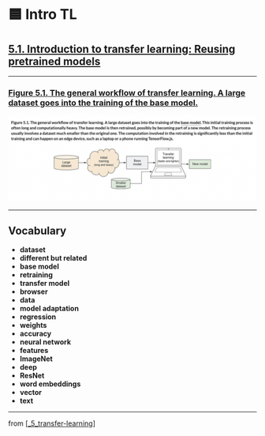# 🟦 Intro TL

## [**5.1.** Introduction to transfer learning: Reusing pretrained models](https://livebook.manning.com/book/deep-learning-with-javascript/chapter-5/)

---

### [**Figure 5.1.** The general workflow of transfer learning. A large dataset goes into the training of the base model.](https://livebook.manning.com/book/deep-learning-with-javascript/chapter-5/ch05fig01)

<img src="../../../assets/figures/Figure_5-1.png">

---

## **Vocabulary**

- <b>dataset</b>
- <b>different but related</b>
- <b>base model</b>
- <b>retraining</b>
- <b>transfer model</b>
- <b>browser</b>
- <b>data</b>
- <b>model adaptation</b>
- <b>regression</b>
- <b>weights</b>
- <b>accuracy</b>
- <b>neural network</b>
- <b>features</b>
- <b>ImageNet</b>
- <b>deep</b>
- <b>ResNet</b>
- <b>word embeddings</b>
- <b>vector</b>
- <b>text</b>

<link rel="stylesheet" type="text/css" media="all" href="../../../assets/css/custom.css" />

---

from [[_5_transfer-learning]]

[//begin]: # "Autogenerated link references for markdown compatibility"
[_5_transfer-learning]: ../_5_transfer-learning.md "🟦 TRANSFER LEARNING"
[//end]: # "Autogenerated link references"
